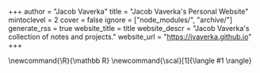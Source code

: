 +++
author = "Jacob Vaverka"
title = "Jacob Vaverka's Personal Website"
mintoclevel = 2
cover = false
ignore = ["node_modules/", "archive/"]
generate_rss = true
website_title = title
website_descr = "Jacob Vaverka's collection of notes and projects."
website_url   = "https://jvaverka.github.io"
+++

\newcommand{\R}{\mathbb R}
\newcommand{\scal}[1]{\langle #1 \rangle}
